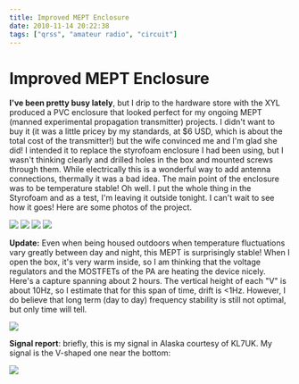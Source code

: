```yaml
---
title: Improved MEPT Enclosure
date: 2010-11-14 20:22:38
tags: ["qrss", "amateur radio", "circuit"]
---
```


# Improved MEPT Enclosure

__I've been pretty busy lately__, but I drip to the hardware store with the XYL produced a PVC enclosure that looked perfect for my ongoing MEPT (manned experimental propagation transmitter) projects. I didn't want to buy it (it was a little pricey by my standards, at $6 USD, which is about the total cost of the transmitter!) but the wife convinced me and I'm glad she did!  I intended it to replace the styrofoam enclosure I had been using, but I wasn't thinking clearly and drilled holes in the box and mounted screws through them.  While electrically this is a wonderful way to add antenna connections, thermally it was a bad idea.  The main point of the enclosure was to be temperature stable! Oh well. I put the whole thing in the Styrofoam and as a test, I'm leaving it outside tonight. I can't wait to see how it goes!  Here are some photos of the project.

<div class="text-center img-border">

![](https://swharden.com/static/2010/11/14/IMG_4526.jpg)
![](https://swharden.com/static/2010/11/14/IMG_4534.jpg)
![](https://swharden.com/static/2010/11/14/IMG_4547.jpg)
![](https://swharden.com/static/2010/11/14/IMG_4548.jpg)

</div>

__Update:__ Even when being housed outdoors when temperature fluctuations vary greatly between day and night, this MEPT is surprisingly stable! When I open the box, it's very warm inside, so I am thinking that the voltage regulators and the MOSTFETs of the PA are heating the device nicely.  Here's a capture spanning about 2 hours. The vertical height of each "V" is about 10Hz, so I estimate that for this span of time, drift is <1Hz.  However, I do believe that long term (day to day) frequency stability is still not optimal, but only time will tell.

<div class="text-center img-border">

![](https://swharden.com/static/2010/11/14/qrss_stable.jpg)

</div>

__Signal report__: briefly, this is my signal in Alaska courtesy of KL7UK. My signal is the V-shaped one near the bottom: 

<div class="text-center img-border">

![](https://swharden.com/static/2010/11/14/KL7UK_alaska.jpg)

</div>